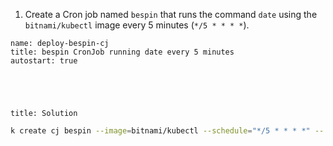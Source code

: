 
1. Create a Cron job named `bespin` that runs the command `date` using the `bitnami/kubectl` image every 5 minutes (`*/5 * * * *`).

```examiner:execute-test
name: deploy-bespin-cj
title: bespin CronJob running date every 5 minutes
autostart: true
```

<div style="margin-top: 5em;"></div>

```section:begin
title: Solution
```

```bash
k create cj bespin --image=bitnami/kubectl --schedule="*/5 * * * *" -- date
```

```section:end
```
